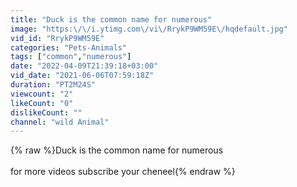 ```yaml
---
title: "Duck is the common name for numerous"
image: "https:\/\/i.ytimg.com\/vi\/RrykP9WM59E\/hqdefault.jpg"
vid_id: "RrykP9WM59E"
categories: "Pets-Animals"
tags: ["common","numerous"]
date: "2022-04-09T21:39:18+03:00"
vid_date: "2021-06-06T07:59:18Z"
duration: "PT2M24S"
viewcount: "2"
likeCount: "0"
dislikeCount: ""
channel: "wild Animal"
---
```

{% raw %}Duck is the common name for numerous <br /><br />for more videos subscribe your cheneel{% endraw %}
